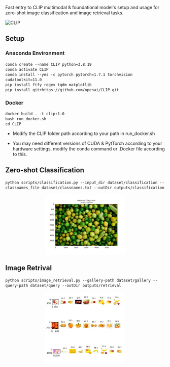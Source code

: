 Fast entry to CLIP multimodal & foundational model's setup and usage for zero-shot image classification and image retrieval tasks.

![CLIP](CLIP.png)

## Setup

### Anaconda Environment

```
conda create --name CLIP python=3.8.19
conda activate CLIP
conda install --yes -c pytorch pytorch=1.7.1 torchvision cudatoolkit=11.0
pip install ftfy regex tqdm matplotlib
pip install git+https://github.com/openai/CLIP.git

```

### Docker

```
docker build . -t clip:1.0
bash run_docker.sh
cd CLIP
```

* Modify the CLIP folder path according to your path in run_docker.sh

* You may need different versions of CUDA & PytTorch according to your hardware settings, modify the conda command or .Docker file according to this.

## Zero-shot Classification

```
python scripts/classification.py --input_dir dataset/classification --classnames_file dataset/classnames.txt --outDir outputs/classification
```

<img src="outputs/classification/plot_3.jpg" width=50% height=50% style="display: block; margin: 0 auto;">

## Image Retrival

```
python scripts/image_retrieval.py --gallery-path dataset/gallery --query-path dataset/query --outDir outputs/retrieval
```
<img src="outputs/retrieval/plot_0.jpg" width=50% height=50% style="display: block; margin: 0 auto;">

<img src="outputs/retrieval/plot_1.jpg" width=50% height=50% style="display: block; margin: 0 auto;">

<img src="outputs/retrieval/plot_2.jpg" width=50% height=50% style="display: block; margin: 0 auto;">